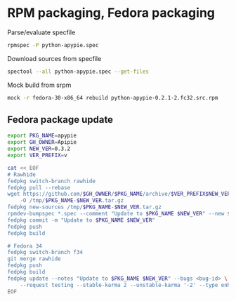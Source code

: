 # RPM packaging, Fedora packaging

Parse/evaluate specfile

```sh
rpmspec -P python-apypie.spec
```

Download sources from specfile

```sh
spectool --all python-apypie.spec --get-files
```

Mock build from srpm

```sh
mock -r fedora-30-x86_64 rebuild python-apypie-0.2.1-2.fc32.src.rpm
```

## Fedora package update

```sh
export PKG_NAME=apypie
export GH_OWNER=Apipie
export NEW_VER=0.3.2
export VER_PREFIX=v

cat << EOF
# Rawhide
fedpkg switch-branch rawhide
fedpkg pull --rebase
wget https://github.com/$GH_OWNER/$PKG_NAME/archive/$VER_PREFIX$NEW_VER.tar.gz \
    -O /tmp/$PKG_NAME-$NEW_VER.tar.gz
fedpkg new-sources /tmp/$PKG_NAME-$NEW_VER.tar.gz
rpmdev-bumpspec *.spec --comment "Update to $PKG_NAME $NEW_VER" --new $NEW_VER
fedpkg commit -m "Update to $PKG_NAME $NEW_VER"
fedpkg push
fedpkg build

# Fedora 34
fedpkg switch-branch f34
git merge rawhide
fedpkg push
fedpkg build
fedpkg update --notes "Update to $PKG_NAME $NEW_VER" --bugs <bug-id> \
    --request testing --stable-karma 2 --unstable-karma '-2' --type enhancement
EOF
```

